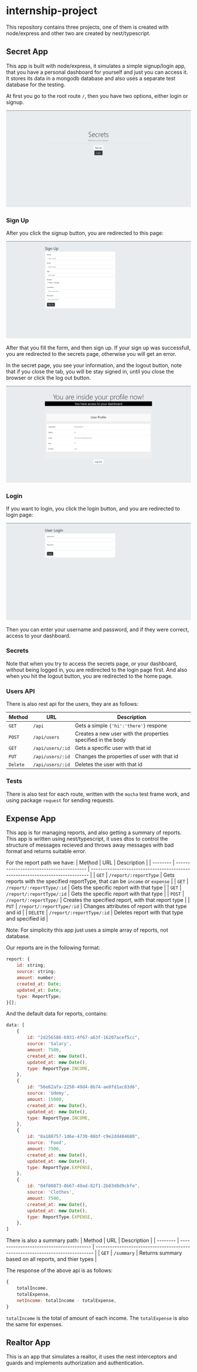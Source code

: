 # internship-project

This repository contains three projects, one of them is created with node/express and other two are created by nest/typescript.

## Secret App
This app is built with node/express, it simulates a simple signup/login app, that you have a personal dashboard for yourself and just you can access it. It stores its data in a mongodb database and also uses a separate test database for the testing.


At first you go to the root route `/`, then you have two options, either login or signup.

![secrets home page](.assets/secrets-home-page.png)


### Sign Up
After you click the signup button, you are redirected to this page:

![secrets sign up page](.assets/secrets-signup.png)

After that you fill the form, and then sign up. If your sign up was successfull, you are redirected to the secrets page, otherwise you will get an error.

In the secret page, you see your information, and the logout button, note that if you close the tab, you will be stay signed in, until you close the browser or click the log out button.

![secrets secret page](.assets/secrets-secret-page.png)

### Login
If you want to login, you click the login button, and you are redirected to login page:

![secrets login page](.assets/secrets-login-page.png)

Then you can enter your username and password, and if they were correct, access to your dashboard.

### Secrets
Note that when you try to access the secrets page, or your dashboard, without being logged in, you are redirected to the login page first. And also when you hit the logout button, you are redirected to the home page.

### Users API
There is also rest api for the users, they are as follows:

| Method   | URL                                      | Description                              |
| -------- | ---------------------------------------- | ---------------------------------------- |
| `GET`    | `/api`                                   | Gets a simple `{'hi':'there'}` respone   |
| `POST`   | `/api/users`                             | Creates a new user with the properties specified in the body |
| `GET`    | `/api/users/:id`                         | Gets a specific user with that id        |
| `PUT`    | `/api/users/:id`                         | Changes the properties of user with that id |
| `Delete` | `/api/users/:id`                         | Deletes the user with that id            |


### Tests
There is also test for each route, written with the `mocha` test frame work, and using package `request` for sending requests. 

## Expense App
This app is for managing reports, and also getting a summary of reports. This app is written using nest/typescript, it uses dtos to control the structure of messages recieved and throws away messages with bad format and returns suitable error.

For the report path we have:
| Method   | URL                                      | Description                                                                   |
| -------- | ---------------------------------------- | ----------------------------------------------------------------------------- |
| `GET`    | `/report/:reportType`                    | Gets reports with the specified reportType, that can be `income` or `expense` |
| `GET`    | `/report/:reportType/:id`                | Gets the specific report with that type                                       |
| `GET`    | `/report/:reportType/:id`                | Gets the specific report with that type                                       |
| `POST`   | `/report/:reportType/`                   | Creates the specified report, with that report type                           |
| `PUT`    | `/report/:reportType/:id`                | Changes attributes of report with that type and id                            |
| `DELETE` | `/report/:reportType/:id`                | Deletes report with that type and specified id                                |

Note: For simplicity this app just uses a simple array of reports, not database.

Our reports are in the following format:
```javascript
report: {
    id: string;
    source: string;
    amount: number;
    created_at: Date;
    updated_at: Date;
    type: ReportType;
}[];
```

And the default data for reports, contains:
```javascript
data: [
    {
        id: "2d256586-6931-4f67-a63f-16207acef5cc",
        source: 'Salary',
        amount: 7500,
        created_at: new Date(),
        updated_at: new Date(),
        type: ReportType.INCOME,
    },
    {
        id: "56e62afa-2250-49d4-8b74-ae0fd1ac83d6",
        source: 'Udemy',
        amount: 15000,
        created_at: new Date(),
        updated_at: new Date(),
        type: ReportType.INCOME,
    },
    {
        id: "8a188757-1d6e-4730-86bf-c9e2dd484680",
        source: 'Food',
        amount: 7500,
        created_at: new Date(),
        updated_at: new Date(),
        type: ReportType.EXPENSE,
    },
    {
        id: "04f80873-0b67-49ad-82f1-2b03d8d9cbfe",
        source: 'Clothes',
        amount: 7500,
        created_at: new Date(),
        updated_at: new Date(),
        type: ReportType.EXPENSE,
    },
]
```

There is also a summary path:
| Method   | URL                                      | Description                                                                   |
| -------- | ---------------------------------------- | ----------------------------------------------------------------------------- |
| `GET`    | `/summary`                               | Returns summary based on all reports, and thier types                         |

The response of the above api is as follows:
```javascript
{
    totalIncome,
    totalExpense,
    netIncome: totalIncome - totalExpense,
}
```
`totalIncome` is the total of amount of each income. The `totalExpense` is also the same for expenses.

## Realtor App
This is an app that simulates a realtor, it uses the nest interceptors and guards and implements authorization and authentication.